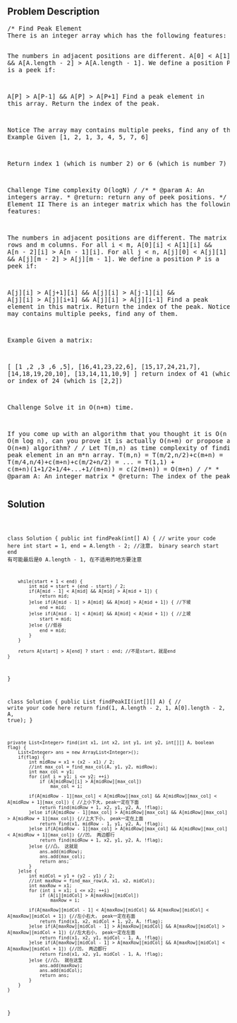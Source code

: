 <!--
<style>
  body { font-family: Arial, sans-serif; }
  .container { max-width: 100%; margin: auto; padding: 20px; }
  .comment-block { background-color: #f9f9f9; padding: 10px; border-left: 5px solid #ccc; max-width: 80%; margin: auto;}
  .code-block { background-color: #f4f4f4; padding: 10px; border: 1px solid #ddd; }
</style>
-->

<div class='container'>
<h2>Problem Description</h2>
<div class='comment-block'>
<pre>
/* Find Peak Element
There is an integer array which has the following features:

The numbers in adjacent positions are different.
A[0] < A[1] && A[A.length - 2] > A[A.length - 1].
We define a position P is a peek if:

A[P] > A[P-1] && A[P] > A[P+1]
Find a peak element in this array. Return the index of the peak.

Notice
The array may contains multiple peeks, find any of them.
Example
Given [1, 2, 1, 3, 4, 5, 7, 6]

Return index 1 (which is number 2) or 6 (which is number 7)

Challenge 
Time complexity O(logN)
*/
    /**
     * @param A: An integers array.
     * @return: return any of peek positions.
     */
/*Find Peak Element II
There is an integer matrix which has the following features:

The numbers in adjacent positions are different.
The matrix has n rows and m columns.
For all i < m, A[0][i] < A[1][i] && A[n - 2][i] > A[n - 1][i].
For all j < n, A[j][0] < A[j][1] && A[j][m - 2] > A[j][m - 1].
We define a position P is a peek if:

A[j][i] > A[j+1][i] && A[j][i] > A[j-1][i] && A[j][i] > A[j][i+1] && A[j][i] > A[j][i-1]
Find a peak element in this matrix. Return the index of the peak.
Notice
The matrix may contains multiple peeks, find any of them.

Example
Given a matrix:

[
  [1 ,2 ,3 ,6 ,5],
  [16,41,23,22,6],
  [15,17,24,21,7],
  [14,18,19,20,10],
  [13,14,11,10,9]
]
return index of 41 (which is [1,1]) or index of 24 (which is [2,2])

Challenge 
Solve it in O(n+m) time.

If you come up with an algorithm that you thought it is O(n log m) or O(m log n), 
can you prove it is actually O(n+m) or propose a similar but O(n+m) algorithm?
*/
/*
Let T(m,n) as time complexity of finding peak element in an m*n array.
T(m,n) = T(m/2,n/2)+c(m+n)
              = T(m/4,n/4)+c(m+n)+c(m/2+n/2)
              = ...
              = T(1,1) + c(m+n)(1+1/2+1/4+...+1/(m+n))
              = c(2(m+n)) 
              = O(m+n)
*/
    /**
     * @param A: An integer matrix
     * @return: The index of the peak
     */
</pre>
</div>

<h2>Solution</h2>
<div class='code-block'>
<pre><code class='language-java'>

class Solution {
    public int findPeak(int[] A) {
        // write your code here
        int start = 1, end = A.length - 2; //注意， binary search start end 有可能最后是0 A.length - 1, 在不适用的地方要注意
        
        while(start + 1 < end) {
            int mid = start + (end - start) / 2;
            if(A[mid - 1] < A[mid] && A[mid] > A[mid + 1]) {
                return mid;
            }else if(A[mid - 1] > A[mid] && A[mid] > A[mid + 1]) { //下坡
                end = mid;
            }else if(A[mid - 1] < A[mid] && A[mid] < A[mid + 1]) { //上坡
                start = mid;
            }else {//低谷
                end = mid;
            }
        }
    
        return A[start] > A[end] ? start : end; //不是start, 就是end
    }
}




class Solution {
    public List<Integer> findPeakII(int[][] A) {
        // write your code here
        return find(1, A.length - 2, 1, A[0].length - 2, A, true);
    }
    
    private List<Integer> find(int x1, int x2, int y1, int y2, int[][] A, boolean flag) {
        List<Integer> ans = new ArrayList<Integer>();
        if(flag) {
            int midRow = x1 + (x2 - x1) / 2;
            //int max_col = find_max_col(A, y1, y2, midRow);
            int max_col = y1;
            for (int i = y1; i <= y2; ++i)
                if (A[midRow][i] > A[midRow][max_col])
                    max_col = i;
                    
            if(A[midRow - 1][max_col] < A[midRow][max_col] && A[midRow][max_col] < A[midRow + 1][max_col]) { //上小下大, peak一定在下面
                return find(midRow + 1, x2, y1, y2, A, !flag);
            }else if(A[midRow - 1][max_col] > A[midRow][max_col] && A[midRow][max_col] > A[midRow + 1][max_col]) {//上大下小， peak一定在上面
                return find(x1, midRow - 1, y1, y2, A, !flag);
            }else if(A[midRow - 1][max_col] > A[midRow][max_col] && A[midRow][max_col] < A[midRow + 1][max_col]) {//凹， 两边都行
                return find(midRow + 1, x2, y1, y2, A, !flag);
            }else {//凸， 这就是
                ans.add(midRow);
                ans.add(max_col);
                return ans;
            }
        }else {
            int midCol = y1 + (y2 - y1) / 2;
            //int maxRow = find_max_row(A, x1, x2, midCol);
            int maxRow = x1;
            for (int i = x1; i <= x2; ++i)
                if (A[i][midCol] > A[maxRow][midCol])
                    maxRow = i;
                    
            if(A[maxRow][midCol - 1] < A[maxRow][midCol] && A[maxRow][midCol] < A[maxRow][midCol + 1]) {//左小右大， peak一定在右面
                return find(x1, x2, midCol + 1, y2, A, !flag);
            }else if(A[maxRow][midCol - 1] > A[maxRow][midCol] && A[maxRow][midCol] > A[maxRow][midCol + 1]) {//左大右小， peak一定在左面
                return find(x1, x2, y1, midCol - 1, A, !flag);
            }else if(A[maxRow][midCol - 1] > A[maxRow][midCol] && A[maxRow][midCol] < A[maxRow][midCol + 1]) {//凹， 两边都行
                return find(x1, x2, y1, midCol - 1, A, !flag);
            }else {//凸， 就在这里
                ans.add(maxRow);
                ans.add(midCol);
                return ans;
            }
        }
    }
}
</code></pre>
</div>
</div>
